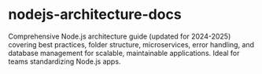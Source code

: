 # nodejs-architecture-docs
Comprehensive Node.js architecture guide (updated for 2024-2025) covering best practices, folder structure, microservices, error handling, and database management for scalable, maintainable applications. Ideal for teams standardizing Node.js apps.
